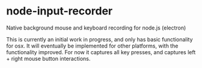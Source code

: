# node-input-recorder
Native background mouse and keyboard recording for node.js (electron)

This is currently an initial work in progress, and only has basic functionality for osx. It will eventually be implemented for other platforms, with the functionality improved. For now it captures all key presses, and captures left + right mouse button interactions.
